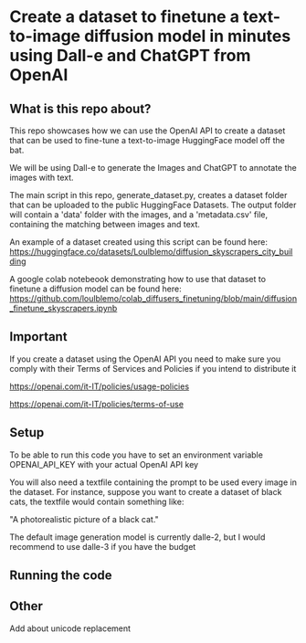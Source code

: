 # Create a dataset to finetune a text-to-image diffusion model in minutes using Dall-e and ChatGPT from OpenAI

## What is this repo about?

This repo showcases how we can use the OpenAI API to create a dataset that can be used to fine-tune a text-to-image HuggingFace model off the bat.

We will be using Dall-e to generate the Images and ChatGPT to annotate the images with text.

The main script in this repo, generate_dataset.py, creates a dataset folder that can be uploaded to the public HuggingFace Datasets. The output folder will contain a 'data' folder with the images, and a 'metadata.csv' file, containing the matching between images and text. 

An example of a dataset created using this script can be found here: 
https://huggingface.co/datasets/Loulblemo/diffusion_skyscrapers_city_building

A google colab notebeook demonstrating how to use that dataset to finetune a diffusion model can be found here:
https://github.com/loulblemo/colab_diffusers_finetuning/blob/main/diffusion_finetune_skyscrapers.ipynb

## Important

If you create a dataset using the OpenAI API you need to make sure you comply with their Terms of Services and Policies if you intend to distribute it

https://openai.com/it-IT/policies/usage-policies

https://openai.com/it-IT/policies/terms-of-use

## Setup

To be able to run this code you have to set an environment variable OPENAI_API_KEY with your actual OpenAI API key

You will also need a textfile containing the prompt to be used every image in the dataset. For instance, suppose you want to create a dataset of black cats, the textfile would contain something like:

"A photorealistic picture of a black cat."

The default image generation model is currently dalle-2, but I would recommend to use dalle-3 if you have the budget

## Running the code

## Other

Add about unicode replacement